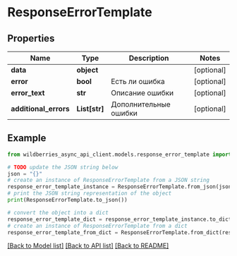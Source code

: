 # ResponseErrorTemplate


## Properties

Name | Type | Description | Notes
------------ | ------------- | ------------- | -------------
**data** | **object** |  | [optional] 
**error** | **bool** | Есть ли ошибка | [optional] 
**error_text** | **str** | Описание ошибки | [optional] 
**additional_errors** | **List[str]** | Дополнительные ошибки | [optional] 

## Example

```python
from wildberries_async_api_client.models.response_error_template import ResponseErrorTemplate

# TODO update the JSON string below
json = "{}"
# create an instance of ResponseErrorTemplate from a JSON string
response_error_template_instance = ResponseErrorTemplate.from_json(json)
# print the JSON string representation of the object
print(ResponseErrorTemplate.to_json())

# convert the object into a dict
response_error_template_dict = response_error_template_instance.to_dict()
# create an instance of ResponseErrorTemplate from a dict
response_error_template_from_dict = ResponseErrorTemplate.from_dict(response_error_template_dict)
```
[[Back to Model list]](../README.md#documentation-for-models) [[Back to API list]](../README.md#documentation-for-api-endpoints) [[Back to README]](../README.md)


